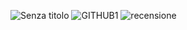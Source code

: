 ![Senza titolo](https://github.com/GiuseppeBlillo/ristoranteGruppo3_java13.0.1/assets/129520746/3e1176f5-b7ba-48fa-bbcc-3a1879c33be4)
![GITHUB1](https://github.com/GiuseppeBlillo/ristoranteGruppo3_java13.0.1/assets/129520746/b1191f41-e822-4a59-af1d-8812c3c9be34)
![recensione](https://github.com/GiuseppeBlillo/ristoranteGruppo3_java13.0.1/assets/129520746/f62fe43e-5a53-4bad-bcaf-092b9cf42006)
